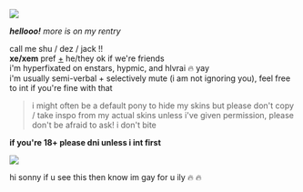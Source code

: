 ![](https://cdn.discordapp.com/attachments/729124835296280689/1068048287388672000/image.jpeg)

_**hellooo!**_ *more is on my rentry*

call me shu / dez / jack !!  
**xe/xem** pref [+](https://en.pronouns.page/@gigolo) he/they ok if we're friends  
i'm hyperfixated on enstars, hypmic, and hlvrai :fire: yay  
i'm usually semi-verbal + selectively mute (i am not ignoring you), feel free to int if you're fine with that  

> i might often be a default pony to hide my skins but please don't copy / take inspo from my actual skins unless i've given permission, please don't be afraid to ask! i don't bite

**if you're 18+ please dni unless i int first**

![](https://cdn.discordapp.com/attachments/729124835296280689/1068074827069542440/image.jpeg)

hi sonny if u see this then know im gay for u ily :fire: :fire:

